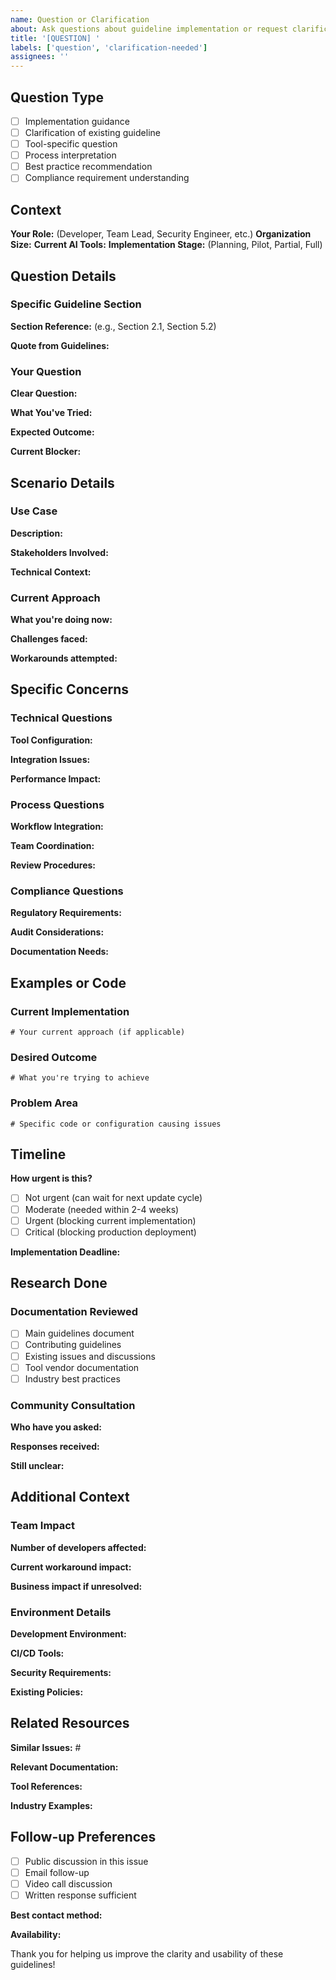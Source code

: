 ```yaml
---
name: Question or Clarification
about: Ask questions about guideline implementation or request clarifications
title: '[QUESTION] '
labels: ['question', 'clarification-needed']
assignees: ''
---
```


## Question Type

- [ ] Implementation guidance
- [ ] Clarification of existing guideline
- [ ] Tool-specific question
- [ ] Process interpretation
- [ ] Best practice recommendation
- [ ] Compliance requirement understanding

## Context

**Your Role:** (Developer, Team Lead, Security Engineer, etc.)
**Organization Size:** 
**Current AI Tools:** 
**Implementation Stage:** (Planning, Pilot, Partial, Full)

## Question Details

### Specific Guideline Section
**Section Reference:** (e.g., Section 2.1, Section 5.2)

**Quote from Guidelines:** 
> 

### Your Question
**Clear Question:** 

**What You've Tried:** 

**Expected Outcome:** 

**Current Blocker:** 

## Scenario Details

### Use Case
**Description:** 

**Stakeholders Involved:** 

**Technical Context:** 

### Current Approach
**What you're doing now:** 

**Challenges faced:** 

**Workarounds attempted:** 

## Specific Concerns

### Technical Questions
**Tool Configuration:** 

**Integration Issues:** 

**Performance Impact:** 

### Process Questions
**Workflow Integration:** 

**Team Coordination:** 

**Review Procedures:** 

### Compliance Questions
**Regulatory Requirements:** 

**Audit Considerations:** 

**Documentation Needs:** 

## Examples or Code

### Current Implementation
```
# Your current approach (if applicable)
```

### Desired Outcome
```
# What you're trying to achieve
```

### Problem Area
```
# Specific code or configuration causing issues
```

## Timeline

**How urgent is this?**
- [ ] Not urgent (can wait for next update cycle)
- [ ] Moderate (needed within 2-4 weeks)
- [ ] Urgent (blocking current implementation)
- [ ] Critical (blocking production deployment)

**Implementation Deadline:** 

## Research Done

### Documentation Reviewed
- [ ] Main guidelines document
- [ ] Contributing guidelines
- [ ] Existing issues and discussions
- [ ] Tool vendor documentation
- [ ] Industry best practices

### Community Consultation
**Who have you asked:** 

**Responses received:** 

**Still unclear:** 

## Additional Context

### Team Impact
**Number of developers affected:** 

**Current workaround impact:** 

**Business impact if unresolved:** 

### Environment Details
**Development Environment:** 

**CI/CD Tools:** 

**Security Requirements:** 

**Existing Policies:** 

## Related Resources

**Similar Issues:** #

**Relevant Documentation:** 

**Tool References:** 

**Industry Examples:** 

## Follow-up Preferences

- [ ] Public discussion in this issue
- [ ] Email follow-up
- [ ] Video call discussion
- [ ] Written response sufficient

**Best contact method:** 

**Availability:** 

Thank you for helping us improve the clarity and usability of these guidelines!
